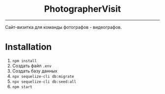 <h1 align="center">PhotographerVisit</h1>

---

Сайт-визитка для команды фотографов - видеографов.

# Installation

1.	`npm install`
2.	Создать файл `.env`
3.	Создать базу данных
4.	`npx sequelize-cli db:migrate`
5.	`npx sequelize-cli db:seed:all`
6.	`npm start`
